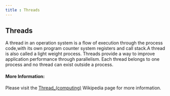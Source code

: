 ```yaml
---
title : Threads
---
```

## Threads

A thread in an operation system is a flow of execution through the process code,with its own program counter system registers and call stack.A thread is also called a light weight process. Threads provide a way to improve application performance through parallelism. Each thread belongs to one process and no thread can exist outside a process.

<!-- The article goes here, in GitHub-flavored Markdown. Feel free to add YouTube videos, images, and CodePen/JSBin embeds  -->

#### More Information:
<!-- Please add any articles you think might be helpful to read before writing the article -->
Please visit the <a href="https://en.wikipedia.org/wiki/Thread_(computing)">Thread_(computing)</a> Wikipedia page for more information.
